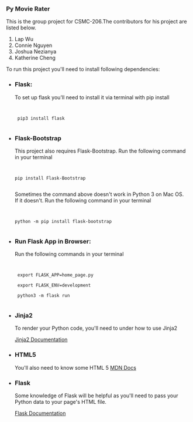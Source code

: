 <h3>Py Movie Rater</h3>
<div>
    <p>This is the group project for CSMC-206.The contributors for his project are listed below.</p>
    <ol>
        <li> Lap Wu </li>
        <li> Connie Nguyen</li>
        <li> Joshua Nezianya </li>
        <li> Katherine Cheng </li>
    </ol>
    <p>To run this project you'll need to install following dependencies: </p>
    <ul>
        <li><h3>Flask:</h3> 
            <p>To set up flask you'll need to install it via terminal with pip install
             </p>
        <code>
            <br> pip3 install flask 
        </code>
        </li>
        <li><h3>Flask-Bootstrap</h3>
            <p>This project also requires Flask-Bootstrap. Run the following command in  your terminal</p>
        <code>
            <br>pip install Flask-Bootstrap
        </code>
            <p>Sometimes the command above doesn't work in Python 3 on Mac OS. <br>If it doesn't. Run the following command in your terminal</p>
        <code>
            <br>python -m pip install flask-bootstrap
        </code>  
        </li>
        <li><h3>Run Flask App in Browser:</h3>
            <p>Run the following commands in your terminal</p>
        <code>  
            <br> export FLASK_APP=home_page.py
            <br> export FLASK_ENV=development
            <br> python3 -m flask run 
        </code>
        </li>
        <li> <h3>Jinja2 </h3>
            <p>To render your Python code, you'll need to under how to use Jinja2</p>
            <a href="https://jinja.palletsprojects.com/en/3.1.x/nativetypes/#examples" target="_blank">Jinja2 Documentation</a>
        </li>
        <li><h3>HTML5</h3>
            <p>You'll also need to know some HTML 5
            <a href="https://developer.mozilla.org/en-US/docs/Learn/HTML/Introduction_to_HTML/Getting_started" target="_blank">MDN Docs</a>
        </li>
        <li><h3>Flask</h3>
            <p>Some knowledge of Flask will be helpful as you'll need to pass your<br>
            Python data to your page's HTML file.</p>
            <a href="https://flask.palletsprojects.com/en/2.1.x/quickstart/#apis-with-json" target="_blank">Flask Documentation</a>
        </li>
    </ul>
 </div>


